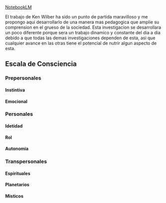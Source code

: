 [NotebookLM](https://notebooklm.google.com/notebook/96de92ce-71e6-4a7a-a9ad-6275490c9555)

El trabajo de Ken Wilber ha sido un punto de partida maravilloso y me propongo aqui desarrollarlo de una manera mas pedagogica que amplie su comprension en el grueso de la sociedad. Esta investigacion se desarrollara un poco diferente porque sera un trabajo dinamico y constante del dia a dia debido a que todas las demas investigaciones dependen de esta, asi que cualquier avance en las otras tiene el potencial de nutrir algun aspecto de esta.

## Escala de Consciencia

### Prepersonales
#### Instintiva
#### Emocional
#### 
### Personales
#### Idetidad
#### Rol
#### Autonomia
### Transpersonales
#### Espirituales
#### Planetarios
#### Misticos